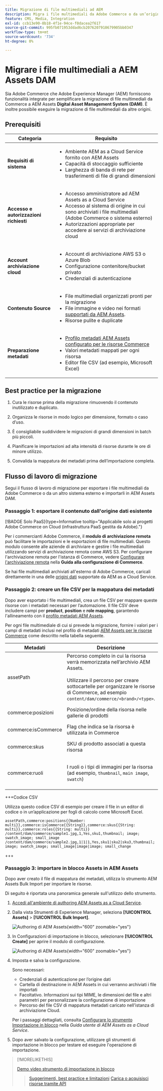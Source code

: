 ```yaml
---
title: Migrazione di file multimediali ad AEM
description: Migra i file multimediali da Adobe Commerce o da un’origine esterna a AEM Assets DAM.
feature: CMS, Media, Integration
exl-id: ccb13e90-8b18-4f1e-94ce-f0dacea2f617
source-git-commit: 995fb071953ddad6cb2076207910679905bb0347
workflow-type: tm+mt
source-wordcount: '734'
ht-degree: 0%

---
```


# Migrare i file multimediali a AEM Assets DAM

Sia Adobe Commerce che Adobe Experience Manager (AEM) forniscono funzionalità integrate per semplificare la migrazione di file multimediali da Commerce a AEM Assets **Digital Asset Management System (DAM)**. È inoltre possibile eseguire la migrazione di file multimediali da altre origini.

## Prerequisiti

| Categoria | Requisito |
|----------|-------------|
| **Requisiti di sistema** | <ul><li>Ambiente AEM as a Cloud Service fornito con AEM Assets</li><li>Capacità di stoccaggio sufficiente</li><li>Larghezza di banda di rete per trasferimenti di file di grandi dimensioni</li></ul> |
| **Accesso e autorizzazioni richiesti** | <ul><li>Accesso amministratore ad AEM Assets as a Cloud Service</li><li>Accesso al sistema di origine in cui sono archiviati i file multimediali (Adobe Commerce o sistema esterno)</li><li>Autorizzazioni appropriate per accedere ai servizi di archiviazione cloud</li></ul> |
| **Account archiviazione cloud** | <ul><li>Account di archiviazione AWS S3 o Azure Blob</li><li>Configurazione contenitore/bucket privato</li><li>Credenziali di autenticazione</li></ul> |
| **Contenuto Source** | <ul><li>File multimediali organizzati pronti per la migrazione</li><li>File immagine e video nei formati <a href="https://experienceleague.adobe.com/en/docs/experience-manager-cloud-service/content/assets/file-format-support#image-formats"> supportati da AEM Assets</a>.</li><li>Risorse pulite e duplicate</li></li> |
| **Preparazione metadati** | <ul><li><a href="https://experienceleague.adobe.com/en/docs/commerce-admin/content-design/aem-asset-management/getting-started/aem-assets-configure-aem">Profilo metadati AEM Assets configurato per le risorse Commerce</a></li><li>Valori metadati mappati per ogni risorsa</li><li>Editor file CSV (ad esempio, Microsoft Excel)</li></ul> |

## Best practice per la migrazione

1. Cura le risorse prima della migrazione rimuovendo il contenuto inutilizzato e duplicato.

1. Organizza le risorse in modo logico per dimensione, formato o caso d’uso.

1. È consigliabile suddividere le migrazioni di grandi dimensioni in batch più piccoli.

1. Pianificare le importazioni ad alta intensità di risorse durante le ore di minore utilizzo.

1. Convalida la mappatura dei metadati prima dell’importazione completa.

## Flusso di lavoro di migrazione

Segui il flusso di lavoro di migrazione per esportare i file multimediali da Adobe Commerce o da un altro sistema esterno e importarli in AEM Assets DAM.

### Passaggio 1: esportare il contenuto dall&#39;origine dati esistente

[!BADGE Solo PaaS]{type=Informative tooltip="Applicabile solo ai progetti Adobe Commerce on Cloud (infrastruttura PaaS gestita da Adobe)."}

Per i commercianti Adobe Commerce, il **modulo di archiviazione remota** può facilitare le importazioni e le esportazioni di file multimediali. Questo modulo consente alle aziende di archiviare e gestire i file multimediali utilizzando servizi di archiviazione remota come AWS S3. Per configurare l&#39;archiviazione remota per l&#39;istanza di Commerce, vedere [Configurare l&#39;archiviazione remota](https://experienceleague.adobe.com/en/docs/commerce-operations/configuration-guide/storage/remote-storage/remote-storage-aws-s3) nella **Guida alla configurazione di Commerce**.

Se hai file multimediali archiviati all&#39;esterno di Adobe Commerce, caricali direttamente in una delle [origini dati](https://experienceleague.adobe.com/en/docs/experience-manager-cloud-service/content/assets/assets-view/bulk-import-assets-view#prerequisites) supportate da AEM as a Cloud Service.

### Passaggio 2: creare un file CSV per la mappatura dei metadati

Dopo aver esportato i file multimediali, crea un file CSV per mappare queste risorse con i metadati necessari per l’automazione. Il file CSV deve includere campi per **product**, **position** e **role mapping**, garantendo l&#39;allineamento con il [profilo metadati AEM Assets](configure-aem.md#configure-a-metadata-profile).

Per ogni file multimediale di cui si prevede la migrazione, fornire i valori per i campi di metadati inclusi nel profilo di metadati [AEM Assets per le risorse Commerce](configure-aem.md) come descritto nella tabella seguente.

| Metadati | Descrizione | Valore |
|-------|-------------|--------|
| assetPath | Percorso completo in cui la risorsa verrà memorizzata nell’archivio AEM Assets.<br><br>Utilizzare il percorso per creare sottocartelle per organizzare le risorse di Commerce, ad esempio `content/dam/commerce/<brand>/<type>`. | `/content/dam/commerce/<sub-folder>/..<filename>` |
| commerce:posizioni | Posizione/ordine della risorsa nelle gallerie di prodotti | Più valori numerici separati da barre verticali (vedere file csv) |
| commerce:isCommerce | Flag che indica se la risorsa è utilizzata in Commerce | `Yes` |
| commerce:skus | SKU di prodotto associati a questa risorsa | Più valori stringa separati da barre verticali (vedere file csv) |
| commerce:ruoli | I ruoli o i tipi di immagini per la risorsa (ad esempio, `thumbnail`, `main image`, `swatch`) | Più valori separati da punto e virgola (ad esempio, &quot;miniatura; immagine; swatch_image; small_image&quot;) |

+++Codice CSV

Utilizza questo codice CSV di esempio per creare il file in un editor di codice o in un’applicazione per fogli di calcolo come Microsoft Excel.

```csv
assetPath,commerce:positions{{Number: multi}},commerce:isCommerce{{String}},commerce:skus{{String: multi}},commerce:roles{{String: multi}}
/content/dam/commerce/sample1.jpg,1,Yes,sku1,thumbnail; image; swatch_image; small_image
/content/dam/commerce/sample2.jpg,1|1|1,Yes,sku1|sku2|sku3,thumbnail; image; swatch_image; small_image|image|image; small_change
```

+++

### Passaggio 3: importare in blocco Assets in AEM Assets

Dopo aver creato il file di mappatura dei metadati, utilizza lo strumento AEM Assets Bulk Import per importare le risorse.

Di seguito è riportata una panoramica generale sull&#39;utilizzo dello strumento.

1. [Accedi all&#39;ambiente di authoring AEM Assets as a Cloud Service](https://experienceleague.adobe.com/en/docs/experience-manager-cloud-service/content/onboarding/journey/aem-users#login-aem).

1. Dalla vista Strumenti di Experience Manager, seleziona **[!UICONTROL Assets]** > **[!UICONTROL Bulk Import]**.

   ![Authoring di AEM Assets](../assets/aem-assets-bulk-import-selection.png){width="600" zoomable="yes"}

1. In Configurazioni di importazione in blocco, selezionare **[!UICONTROL Create]** per aprire il modulo di configurazione.

   ![Authoring di AEM Assets](../assets/aem-assets-bulk-import-configuration.png){width="600" zoomable="yes"}

1. Imposta e salva la configurazione.

   Sono necessari:

   * Credenziali di autenticazione per l’origine dati
   * Cartella di destinazione in AEM Assets in cui verranno archiviati i file importati
   * Facoltativo. Informazioni sui tipi MIME, le dimensioni del file e altri parametri per personalizzare la configurazione di importazione
   * Percorso del file CSV di mappatura metadati caricato nell’istanza di archiviazione Cloud.

   Per i passaggi dettagliati, consulta [Configurare lo strumento Importazione in blocco](https://experienceleague.adobe.com/en/docs/experience-manager-cloud-service/content/assets/manage/add-assets#configure-bulk-ingestor-tool) nella *Guida utente di AEM Assets as a Cloud Service*.

1. Dopo aver salvato la configurazione, utilizzare gli strumenti di importazione in blocco per testare ed eseguire l&#39;operazione di importazione.

>[!MORELIKETHIS]
>
> [Demo video strumento di importazione in blocco](https://experienceleague.adobe.com/en/docs/experience-manager-cloud-service/content/assets/manage/add-assets#asset-bulk-ingestor)
> > [Suggerimenti, best practice e limitazioni](https://experienceleague.adobe.com/en/docs/experience-manager-cloud-service/content/assets/manage/add-assets#tips-limitations)
> > [Carica o acquisisci risorse tramite API](https://experienceleague.adobe.com/en/docs/experience-manager-cloud-service/content/assets/admin/developer-reference-material-apis#asset-upload)
